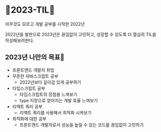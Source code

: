 # 🐰2023-TIL🐰

아무것도 모르고 개발 공부를 시작한 2022년 

2022년을 발판으로 2023년은 끊임없이 고민하고, 성장할 수 있도록 더 열심히 TIL을 작성해보려한다. 

## 2023년 나만의 목표🎉
- 프론트엔드 개발자 취업 
- 꾸준한 자바스크립트 공부
  - 2022년보다 깊이감 있게 공부하기
- 타입스크립트 공부
  - 타입스크립트의 장점을 느껴보기
  - type 지정으로 얻어지는 개발 효율 느껴보기
- 리액트 쿼리 공부
  - 리액트 쿼리를 사용해서 최적화 시켜보기 
- 최적화에 대한 공부
  - 프론트엔드 개발자로서 성능을 높일 수 있는 코드를 끊임없이 고민하기 



